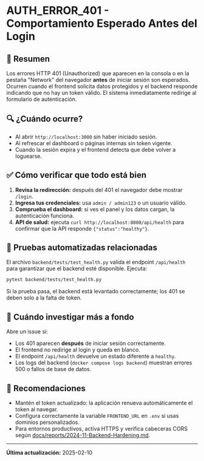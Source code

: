 # AUTH_ERROR_401 - Comportamiento Esperado Antes del Login

## 📌 Resumen

Los errores HTTP 401 (Unauthorized) que aparecen en la consola o en la pestaña "Network" del navegador **antes** de iniciar sesión son esperados. Ocurren cuando el frontend solicita datos protegidos y el backend responde indicando que no hay un token válido. El sistema inmediatamente redirige al formulario de autenticación.

## 🔍 ¿Cuándo ocurre?

- Al abrir `http://localhost:3000` sin haber iniciado sesión.
- Al refrescar el dashboard o páginas internas sin token vigente.
- Cuando la sesión expira y el frontend detecta que debe volver a loguearse.

## ✅ Cómo verificar que todo está bien

1. **Revisa la redirección:** después del 401 el navegador debe mostrar `/login`.
2. **Ingresa tus credenciales:** usa `admin / admin123` o un usuario válido.
3. **Comprueba el dashboard:** si ves el panel y los datos cargan, la autenticación funciona.
4. **API de salud:** ejecuta `curl http://localhost:8000/api/health` para confirmar que la API responde `{"status":"healthy"}`.

## 🧪 Pruebas automatizadas relacionadas

El archivo `backend/tests/test_health.py` valida el endpoint `/api/health` para garantizar que el backend esté disponible. Ejecuta:

```bash
pytest backend/tests/test_health.py
```

Si la prueba pasa, el backend está levantado correctamente; los 401 se deben solo a la falta de token.

## 🚫 Cuándo investigar más a fondo

Abre un issue si:

- Los 401 aparecen **después** de iniciar sesión correctamente.
- El frontend no redirige al login y queda en blanco.
- El endpoint `/api/health` devuelve un estado diferente a `healthy`.
- Los logs del backend (`docker compose logs backend`) muestran errores 500 o fallos de base de datos.

## 📝 Recomendaciones

- Mantén el token actualizado: la aplicación renueva automáticamente el token al navegar.
- Configura correctamente la variable `FRONTEND_URL` en `.env` si usas dominios personalizados.
- Para entornos productivos, activa HTTPS y verifica cabeceras CORS según [docs/reports/2024-11-Backend-Hardening.md](../reports/2024-11-Backend-Hardening.md).

---

**Última actualización:** 2025-02-10
